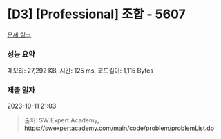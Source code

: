 # [D3] [Professional] 조합 - 5607 

[문제 링크](https://swexpertacademy.com/main/code/problem/problemDetail.do?contestProbId=AWXGKdbqczEDFAUo) 

### 성능 요약

메모리: 27,292 KB, 시간: 125 ms, 코드길이: 1,115 Bytes

### 제출 일자

2023-10-11 21:03



> 출처: SW Expert Academy, https://swexpertacademy.com/main/code/problem/problemList.do